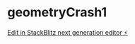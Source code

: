 # geometryCrash1

[Edit in StackBlitz next generation editor ⚡️](https://stackblitz.com/~/github.com/LeeT27/geometryCrash1)